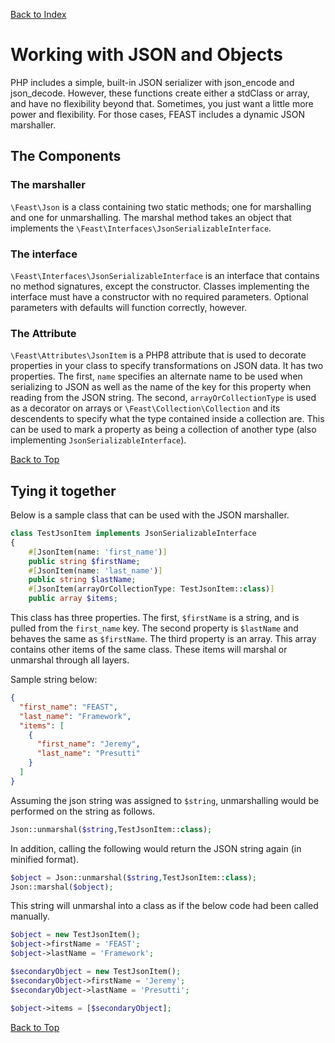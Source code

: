 [Back to Index](index.md)

# Working with JSON and Objects

PHP includes a simple, built-in JSON serializer with json_encode and json_decode. However, these functions create either
a stdClass or array, and have no flexibility beyond that. Sometimes, you just want a little more power and flexibility.
For those cases, FEAST includes a dynamic JSON marshaller.

## The Components

### The marshaller

`\Feast\Json` is a class containing two static methods; one for marshalling and one for unmarshalling. The marshal
method takes an object that implements the `\Feast\Interfaces\JsonSerializableInterface`.

### The interface

`\Feast\Interfaces\JsonSerializableInterface` is an interface that contains no method signatures, except the
constructor. Classes implementing the interface must have a constructor with no required parameters. Optional parameters
with defaults will function correctly, however.

### The Attribute

`\Feast\Attributes\JsonItem` is a PHP8 attribute that is used to decorate properties in your class to specify
transformations on JSON data. It has two properties. The first, `name` specifies an alternate name to be used when
serializing to JSON as well as the name of the key for this property when reading from the JSON string. The
second, `arrayOrCollectionType` is used as a decorator on arrays or `\Feast\Collection\Collection` and its descendents
to specify what the type contained inside a collection are. This can be used to mark a property as being a collection of
another type (also implementing `JsonSerializableInterface`).

[Back to Top](#working-with-json-and-objects)

## Tying it together

Below is a sample class that can be used with the JSON marshaller.

```php
class TestJsonItem implements JsonSerializableInterface
{
    #[JsonItem(name: 'first_name')]
    public string $firstName;
    #[JsonItem(name: 'last_name')]
    public string $lastName;
    #[JsonItem(arrayOrCollectionType: TestJsonItem::class)]
    public array $items;
```

This class has three properties. The first, `$firstName` is a string, and is pulled from the `first_name` key. The
second property is `$lastName` and behaves the same as `$firstName`. The third property is an array. This array contains
other items of the same class. These items will marshal or unmarshal through all layers.

Sample string below:

```json
{
  "first_name": "FEAST",
  "last_name": "Framework",
  "items": [
    {
      "first_name": "Jeremy",
      "last_name": "Presutti"
    }
  ]
}
```

Assuming the json string was assigned to `$string`, unmarshalling would be performed on the string as follows.

```php
Json::unmarshal($string,TestJsonItem::class);
```

In addition, calling the following would return the JSON string again (in minified format).

```php
$object = Json::unmarshal($string,TestJsonItem::class);
Json::marshal($object);
```

This string will unmarshal into a class as if the below code had been called manually.

```php
$object = new TestJsonItem();
$object->firstName = 'FEAST';
$object->lastName = 'Framework';

$secondaryObject = new TestJsonItem();
$secondaryObject->firstName = 'Jeremy';
$secondaryObject->lastName = 'Presutti';

$object->items = [$secondaryObject];
```

[Back to Top](#working-with-json-and-objects)
